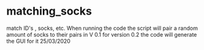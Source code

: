 # matching_socks
match ID's , socks, etc.
When running the code the script will pair a random amount of socks to their pairs
in V 0.1
for version 0.2 the code will generate the GUI for it
25/03/2020
